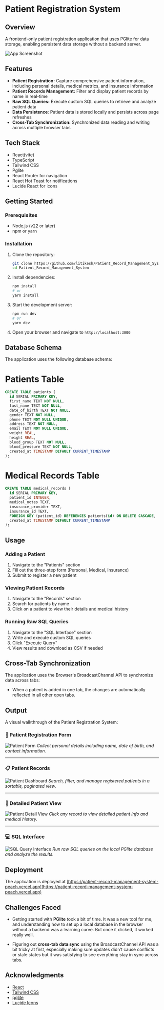 # Patient Registration System

## Overview
A frontend-only patient registration application that uses PGlite for data storage, enabling persistent data storage without a backend server.

![App Screenshot](/public/images/dashboard-preview.png)

## Features

- **Patient Registration:** Capture comprehensive patient information, including personal details, medical metrics, and insurance information
- **Patient Records Management:** Filter and display patient records by name in real-time
- **Raw SQL Queries:** Execute custom SQL queries to retrieve and analyze patient data
- **Data Persistence**: Patient data is stored locally and persists across page refreshes
- **Cross-Tab Synchronization:** Synchronized data reading and writing across multiple browser tabs

## Tech Stack

- React(vite)
- TypeScript
- Tailwind CSS
- Pglite
- React Router for navigation
- React Hot Toast for notifications
- Lucide React for icons

## Getting Started

### Prerequisites

- Node.js (v22 or later)
- npm or yarn

### Installation

1. Clone the repository:
   ```bash
   git clone https://github.com/litikesh/Patient_Record_Management_System.git
   cd Patient_Record_Management_System
   ```

2. Install dependencies:
   ```bash
   npm install
   # or
   yarn install
   ```

3. Start the development server:
   ```bash
   npm run dev
   # or
   yarn dev
   ```

4. Open your browser and navigate to `http://localhost:3000`

## Database Schema

The application uses the following database schema:

# Patients Table

```sql
CREATE TABLE patients (
  id SERIAL PRIMARY KEY,
  first_name TEXT NOT NULL,
  last_name TEXT NOT NULL,
  date_of_birth TEXT NOT NULL,
  gender TEXT NOT NULL,
  phone TEXT NOT NULL UNIQUE,
  address TEXT NOT NULL,
  email TEXT NOT NULL UNIQUE,
  weight REAL,
  height REAL,
  blood_group TEXT NOT NULL,
  blood_pressure TEXT NOT NULL,
  created_at TIMESTAMP DEFAULT CURRENT_TIMESTAMP
);
```
# Medical Records Table

```sql
CREATE TABLE medical_records (
  id SERIAL PRIMARY KEY,
  patient_id INTEGER,
  medical_notes TEXT,
  insurance_provider TEXT,
  insurance_id TEXT,
  FOREIGN KEY (patient_id) REFERENCES patients(id) ON DELETE CASCADE,
  created_at TIMESTAMP DEFAULT CURRENT_TIMESTAMP
);
```

## Usage

### Adding a Patient

1. Navigate to the "Patients" section
2. Fill out the three-step form (Personal, Medical, Insurance)
3. Submit to register a new patient

### Viewing Patient Records

1. Navigate to the "Records" section
2. Search for patients by name
3. Click on a patient to view their details and medical history

### Running Raw SQL Queries

1. Navigate to the "SQL Interface" section
2. Write and execute custom SQL queries
3. Click "Execute Query"
4. View results and download as CSV if needed

## Cross-Tab Synchronization

The application uses the Browser's BroadcastChannel API to synchronize data across tabs:

- When a patient is added in one tab, the changes are automatically reflected in all other open tabs.

## Output

A visual walkthrough of the Patient Registration System:

### 📝 Patient Registration Form

![Patient Form](/public/images/new-patients-preview.png)
*Collect personal details including name, date of birth, and contact information.*

---

### 📋 Patient Records

![Patient Dashboard](/public/images/records-preview.png)
*Search, filter, and manage registered patients in a sortable, paginated view.*

---

### 📄 Detailed Patient View

![Patient Detail View](/public/images/output-patient-detail.png)
*Click any record to view detailed patient info and medical history.*

---

### 💻 SQL Interface

![SQL Query Interface](/public/images/sql-preview.png)
*Run raw SQL queries on the local PGlite database and analyze the results.*

## Deployment

The application is deployed at [https://patient-record-management-system-peach.vercel.app](https://patient-record-management-system-peach.vercel.app)

## Challenges Faced

* Getting started with **PGlite** took a bit of time. It was a new tool for me, and understanding how to set up a local database in the browser without a backend was a learning curve. But once it clicked, it worked really well.

* Figuring out **cross-tab data sync** using the BroadcastChannel API was a bit tricky at first, especially making sure updates didn’t cause conflicts or stale states but it was satisfying to see everything stay in sync across tabs.


## Acknowledgments

- [React](https://reactjs.org/)
- [Tailwind CSS](https://tailwindcss.com/)
- [pglite](https://pglite.dev/)
- [Lucide Icons](https://lucide.dev/)
